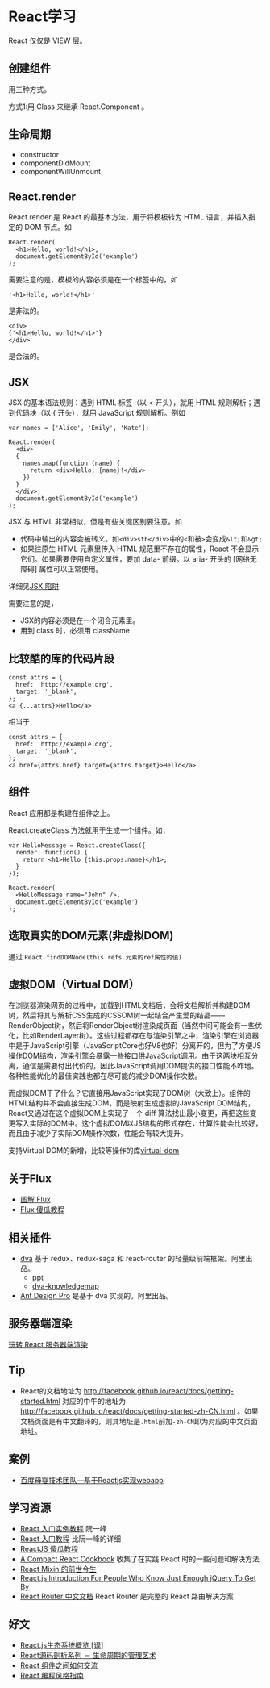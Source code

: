 # React学习
React 仅仅是 VIEW 层。

## 创建组件
用三种方式。

方式1:用 Class 来继承 React.Component 。


## 生命周期
* constructor
* componentDidMount
* componentWillUnmount

## React.render
React.render 是 React 的最基本方法，用于将模板转为 HTML 语言，并插入指定的 DOM 节点。如
```
React.render(
  <h1>Hello, world!</h1>,
  document.getElementById('example')
);
```
需要注意的是，模板的内容必须是在一个标签中的，如
```
'<h1>Hello, world!</h1>'
```
是非法的。
```
<div>
{'<h1>Hello, world!</h1>'}
</div>
```
是合法的。


## JSX
JSX 的基本语法规则：遇到 HTML 标签（以 < 开头），就用 HTML 规则解析；遇到代码块（以 { 开头），就用 JavaScript 规则解析。例如
```
var names = ['Alice', 'Emily', 'Kate'];

React.render(
  <div>
  {
    names.map(function (name) {
      return <div>Hello, {name}!</div>
    })
  }
  </div>,
  document.getElementById('example')
);
```

JSX 与 HTML 非常相似，但是有些关键区别要注意。如
* 代码中输出的内容会被转义。如`<div>sth</div>`中的`<`和被`>`会变成`&lt;`和`&gt;`
* 如果往原生 HTML 元素里传入 HTML 规范里不存在的属性，React 不会显示它们。如果需要使用自定义属性，要加 data- 前缀。以 aria- 开头的 [网络无障碍] 属性可以正常使用。

详细见[JSX 陷阱](http://facebook.github.io/react/docs/jsx-gotchas-zh-CN.html)

需要注意的是，
* JSX的内容必须是在一个闭合元素里。
* 用到 class 时，必须用 className

## 比较酷的库的代码片段
```
const attrs = {
  href: 'http://example.org',
  target: '_blank',
};
<a {...attrs}>Hello</a>
```

相当于
```
const attrs = {
  href: 'http://example.org',
  target: '_blank',
};
<a href={attrs.href} target={attrs.target}>Hello</a>
```

## 组件
React 应用都是构建在组件之上。

React.createClass 方法就用于生成一个组件。如，

```
var HelloMessage = React.createClass({
  render: function() {
    return <h1>Hello {this.props.name}</h1>;
  }
});

React.render(
  <HelloMessage name="John" />,
  document.getElementById('example')
);
```


## 选取真实的DOM元素(非虚拟DOM)
通过 `React.findDOMNode(this.refs.元素的ref属性的值)`


## 虚拟DOM（Virtual DOM）
在浏览器渲染网页的过程中，加载到HTML文档后，会将文档解析并构建DOM树，然后将其与解析CSS生成的CSSOM树一起结合产生爱的结晶——RenderObject树，然后将RenderObject树渲染成页面（当然中间可能会有一些优化，比如RenderLayer树）。这些过程都存在与渲染引擎之中，渲染引擎在浏览器中是于JavaScript引擎（JavaScriptCore也好V8也好）分离开的，但为了方便JS操作DOM结构，渲染引擎会暴露一些接口供JavaScript调用。由于这两块相互分离，通信是需要付出代价的，因此JavaScript调用DOM提供的接口性能不咋地。各种性能优化的最佳实践也都在尽可能的减少DOM操作次数。

而虚拟DOM干了什么？它直接用JavaScript实现了DOM树（大致上）。组件的HTML结构并不会直接生成DOM，而是映射生成虚拟的JavaScript DOM结构，React又通过在这个虚拟DOM上实现了一个 diff 算法找出最小变更，再把这些变更写入实际的DOM中。这个虚拟DOM以JS结构的形式存在，计算性能会比较好，而且由于减少了实际DOM操作次数，性能会有较大提升。

支持Virtual DOM的新增，比较等操作的库[virtual-dom](https://github.com/Matt-Esch/virtual-dom)

## 关于Flux
* [图解 Flux](http://zhuanlan.zhihu.com/FrontendMagazine/20263396)
* [Flux 傻瓜教程](http://zhuanlan.zhihu.com/FrontendMagazine/19900243)

## 相关插件
* [dva](https://github.com/dvajs/dva/blob/master/README_zh-CN.md) 基于 redux、redux-saga 和 react-router 的轻量级前端框架。阿里出品。
  * [ppt](http://slides.com/sorrycc/dva#/)
  * [dva-knowledgemap](https://github.com/dvajs/dva-knowledgemap)
* [Ant Design Pro](https://preview.pro.ant.design/) 是基于 dva 实现的。阿里出品。

## 服务器端渲染
[玩转 React 服务器端渲染](https://blog.coding.net/blog/React-server-rendering)

## Tip
* React的文档地址为 http://facebook.github.io/react/docs/getting-started.html 对应的中午的地址为 http://facebook.github.io/react/docs/getting-started-zh-CN.html 。如果文档页面是有中文翻译的，则其地址是`.html`前加`-zh-CN`即为对应的中文页面地址。

## 案例
* [百度母婴技术团队—基于Reactjs实现webapp](https://github.com/my-fe/wiki/issues/1)

## 学习资源
* [React 入门实例教程](http://www.ruanyifeng.com/blog/2015/03/react.html) 阮一峰
* [React 入门教程](http://hulufei.gitbooks.io/react-tutorial/content/) 比阮一峰的详细
* [ReactJS 傻瓜教程](http://zhuanlan.zhihu.com/FrontendMagazine/19896745)
* [A Compact React Cookbook](http://blog.oyanglul.us/javascript/react-cookbook-mini.html) 收集了在实践 React 时的一些问题和解决方法
* [React Mixin 的前世今生](http://zhuanlan.zhihu.com/purerender/20361937)
* [React.js Introduction For People Who Know Just Enough jQuery To Get By](http://reactfordesigners.com/labs/reactjs-introduction-for-people-who-know-just-enough-jquery-to-get-by/)
* [React Router 中文文档](https://github.com/react-guide/react-router-cn) React Router 是完整的 React 路由解决方案

## 好文
* [React.js生态系统概览 [译]](http://www.inkpaper.io/blog/post/2015/10/18/navigating-the-react-ecosystem.html)
* [React源码剖析系列 － 生命周期的管理艺术](http://zhuanlan.zhihu.com/purerender/20312691)
* [React 组件之间如何交流](http://www.60sky.com/2015/09/03/2015-07-19-react-component-communicate/)
* [React 编程风格指南](http://segmentfault.com/a/1190000003899845)
